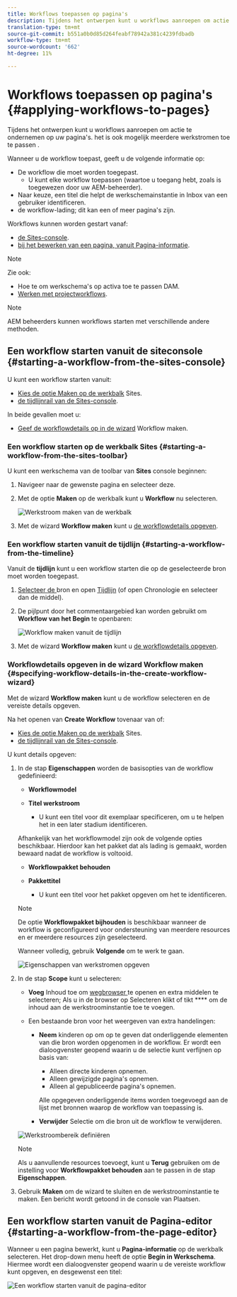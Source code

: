 ```yaml
---
title: Workflows toepassen op pagina's
description: Tijdens het ontwerpen kunt u workflows aanroepen om actie te ondernemen op uw pagina's. het is ook mogelijk meerdere werkschema's toe te passen.
translation-type: tm+mt
source-git-commit: b551a0b0d85d264feabf78942a381c4239fdbadb
workflow-type: tm+mt
source-wordcount: '662'
ht-degree: 11%

---
```



# Workflows toepassen op pagina&#39;s {#applying-workflows-to-pages}

Tijdens het ontwerpen kunt u workflows aanroepen om actie te ondernemen op uw pagina&#39;s. het is ook mogelijk meerdere werkstromen toe te passen .

Wanneer u de workflow toepast, geeft u de volgende informatie op:

* De workflow die moet worden toegepast.
   * U kunt elke workflow toepassen (waartoe u toegang hebt, zoals is toegewezen door uw AEM-beheerder).
* Naar keuze, een titel die helpt de werkschemainstantie in Inbox van een gebruiker identificeren.
* de workflow-lading; dit kan een of meer pagina&#39;s zijn.

Workflows kunnen worden gestart vanaf:

* [de Sites-console](#starting-a-workflow-from-the-sites-console).
* [bij het bewerken van een pagina, vanuit Pagina-informatie](#starting-a-workflow-from-the-page-editor).

>[!NOTE]
>
>Zie ook:
>
>* Hoe te om werkschema&#39;s op activa toe te passen DAM.
>* [Werken met projectworkflows](/help/sites-cloud/authoring/projects/workflows.md).


<!-- 
>* [How to apply workflows to DAM assets](/help/assets/assets-workflow.md).
>* [Working with Project Workflows](/help/sites-cloud/authoring/projects/workflows.md).
-->

>[!NOTE]
>
>AEM beheerders kunnen workflows starten met verschillende andere methoden.

<!-- 
>AEM administrators can [start workflows using several other methods](/help/sites-administering/workflows-starting.md).
-->

## Een workflow starten vanuit de siteconsole {#starting-a-workflow-from-the-sites-console}

U kunt een workflow starten vanuit:

* [Kies de optie Maken op de werkbalk](#starting-a-workflow-from-the-sites-toolbar) Sites.
* [de tijdlijnrail van de Sites-console](#starting-a-workflow-from-the-timeline).

In beide gevallen moet u:

* [Geef de workflowdetails op in de wizard](#specifying-workflow-details-in-the-create-workflow-wizard) Workflow maken.

### Een workflow starten op de werkbalk Sites {#starting-a-workflow-from-the-sites-toolbar}

U kunt een werkschema van de toolbar van **Sites** console beginnen:

1. Navigeer naar de gewenste pagina en selecteer deze.

1. Met de optie **Maken** op de werkbalk kunt u **Workflow** nu selecteren.

   ![Werkstroom maken van de werkbalk](/help/sites-cloud/authoring/assets/workflows-create-from-toolbar.png)

1. Met de wizard **Workflow maken** kunt u [de workflowdetails opgeven](#specifying-workflow-details-in-the-create-workflow-wizard).

### Een workflow starten vanuit de tijdlijn {#starting-a-workflow-from-the-timeline}

Vanuit de **tijdlijn** kunt u een workflow starten die op de geselecteerde bron moet worden toegepast.

1. [Selecteer de ](/help/sites-cloud/authoring/getting-started/basic-handling.md#viewing-and-selecting-resources) bron en open  [Tijdlijn](/help/sites-cloud/authoring/getting-started/basic-handling.md#timeline)  (of open Chronologie en selecteer dan de middel).
1. De pijlpunt door het commentaargebied kan worden gebruikt om **Workflow van het Begin** te openbaren:

   ![Workflow maken vanuit de tijdlijn](/help/sites-cloud/authoring/assets/workflows-create-from-timeline.png)

1. Met de wizard **Workflow maken** kunt u [de workflowdetails opgeven](#specifying-workflow-details-in-the-create-workflow-wizard).

### Workflowdetails opgeven in de wizard Workflow maken {#specifying-workflow-details-in-the-create-workflow-wizard}

Met de wizard **Workflow maken** kunt u de workflow selecteren en de vereiste details opgeven.

Na het openen van **Create Workflow** tovenaar van of:

* [Kies de optie Maken op de werkbalk](#starting-a-workflow-from-the-sites-toolbar) Sites.
* [de tijdlijnrail van de Sites-console](#starting-a-workflow-from-the-timeline).

U kunt details opgeven:

1. In de stap **Eigenschappen** worden de basisopties van de workflow gedefinieerd:

   * **Workflowmodel**
   * **Titel werkstroom**

      * U kunt een titel voor dit exemplaar specificeren, om u te helpen het in een later stadium identificeren.

   Afhankelijk van het workflowmodel zijn ook de volgende opties beschikbaar. Hierdoor kan het pakket dat als lading is gemaakt, worden bewaard nadat de workflow is voltooid.

   * **Workflowpakket behouden**
   * **Pakkettitel**

      * U kunt een titel voor het pakket opgeven om het te identificeren.
   >[!NOTE]
   >
   >De optie **Workflowpakket bijhouden** is beschikbaar wanneer de workflow is geconfigureerd voor ondersteuning van meerdere resources en er meerdere resources zijn geselecteerd.

   <!--
   >The **Keep workflow package** option is available when the workflow has been configured for [Multi Resource Support](/help/sites-developing/workflows-models.md#configuring-a-workflow-for-multi-resource-support) and multiple resources have been selected.
   -->

   Wanneer volledig, gebruik **Volgende** om te werk te gaan.

   ![Eigenschappen van werkstromen opgeven](/help/sites-cloud/authoring/assets/workflows-properties.png)

1. In de stap **Scope** kunt u selecteren:

   * **Voeg** Inhoud toe om  [wegbrowser ](/help/sites-cloud/authoring/fundamentals/environment-tools.md#path-browser) te openen en extra middelen te selecteren; Als u in de browser op Selecteren klikt of tikt  **** om de inhoud aan de werkstroominstantie toe te voegen.

   * Een bestaande bron voor het weergeven van extra handelingen:

      * **Neem** kinderen op om op te geven dat onderliggende elementen van die bron worden opgenomen in de workflow.
Er wordt een dialoogvenster geopend waarin u de selectie kunt verfijnen op basis van:

         * Alleen directe kinderen opnemen.
         * Alleen gewijzigde pagina&#39;s opnemen.
         * Alleen al gepubliceerde pagina&#39;s opnemen.

         Alle opgegeven onderliggende items worden toegevoegd aan de lijst met bronnen waarop de workflow van toepassing is.

      * **Verwijder** Selectie om die bron uit de workflow te verwijderen.

   ![Werkstroombereik definiëren](/help/sites-cloud/authoring/assets/workflows-scope.png)

   >[!NOTE]
   >
   >Als u aanvullende resources toevoegt, kunt u **Terug** gebruiken om de instelling voor **Workflowpakket behouden** aan te passen in de stap **Eigenschappen**.

1. Gebruik **Maken** om de wizard te sluiten en de werkstroominstantie te maken. Een bericht wordt getoond in de console van Plaatsen.

## Een workflow starten vanuit de Pagina-editor {#starting-a-workflow-from-the-page-editor}

Wanneer u een pagina bewerkt, kunt u **Pagina-informatie** op de werkbalk selecteren. Het drop-down menu heeft de optie **Begin in Werkschema**. Hiermee wordt een dialoogvenster geopend waarin u de vereiste workflow kunt opgeven, en desgewenst een titel:

![Een workflow starten vanuit de pagina-editor](/help/sites-cloud/authoring/assets/workflows-create-page-editor.png)
